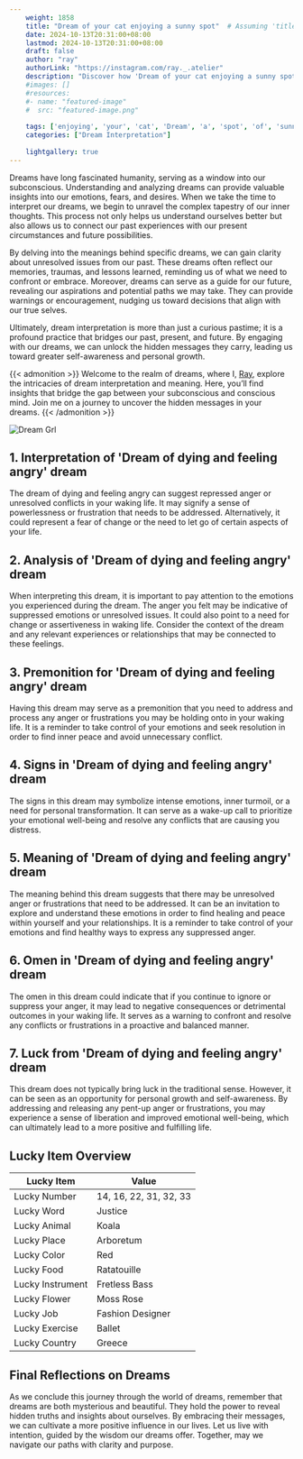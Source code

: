```yaml
---
    weight: 1858
    title: "Dream of your cat enjoying a sunny spot"  # Assuming 'title' column exists
    date: 2024-10-13T20:31:00+08:00
    lastmod: 2024-10-13T20:31:00+08:00
    draft: false
    author: "ray"
    authorLink: "https://instagram.com/ray._.atelier"
    description: "Discover how 'Dream of your cat enjoying a sunny spot' can interpret your future and uncover its significant meanings in your life."
    #images: []
    #resources:
    #- name: "featured-image"
    #  src: "featured-image.png"
    
    tags: ['enjoying', 'your', 'cat', 'Dream', 'a', 'spot', 'of', 'sunny']
    categories: ["Dream Interpretation"]
    
    lightgallery: true
---
```

    
Dreams have long fascinated humanity, serving as a window into our subconscious. Understanding and analyzing dreams can provide valuable insights into our emotions, fears, and desires. When we take the time to interpret our dreams, we begin to unravel the complex tapestry of our inner thoughts. This process not only helps us understand ourselves better but also allows us to connect our past experiences with our present circumstances and future possibilities.

By delving into the meanings behind specific dreams, we can gain clarity about unresolved issues from our past. These dreams often reflect our memories, traumas, and lessons learned, reminding us of what we need to confront or embrace. Moreover, dreams can serve as a guide for our future, revealing our aspirations and potential paths we may take. They can provide warnings or encouragement, nudging us toward decisions that align with our true selves.

Ultimately, dream interpretation is more than just a curious pastime; it is a profound practice that bridges our past, present, and future. By engaging with our dreams, we can unlock the hidden messages they carry, leading us toward greater self-awareness and personal growth.

{{< admonition >}}
Welcome to the realm of dreams, where I, [Ray](https://instagram.com/ray._.atelier), explore the intricacies of dream interpretation and meaning. Here, you’ll find insights that bridge the gap between your subconscious and conscious mind. Join me on a journey to uncover the hidden messages in your dreams.
{{< /admonition >}}

![Dream Grl](https://cdn.pixabay.com/photo/2017/11/02/03/35/gothic-2910057_1280.jpg "Dream Grl")

## 1. Interpretation of 'Dream of dying and feeling angry' dream
 The dream of dying and feeling angry can suggest repressed anger or unresolved conflicts in your waking life. It may signify a sense of powerlessness or frustration that needs to be addressed. Alternatively, it could represent a fear of change or the need to let go of certain aspects of your life.

## 2. Analysis of 'Dream of dying and feeling angry' dream
 When interpreting this dream, it is important to pay attention to the emotions you experienced during the dream. The anger you felt may be indicative of suppressed emotions or unresolved issues. It could also point to a need for change or assertiveness in waking life. Consider the context of the dream and any relevant experiences or relationships that may be connected to these feelings.

## 3. Premonition for 'Dream of dying and feeling angry' dream
 Having this dream may serve as a premonition that you need to address and process any anger or frustrations you may be holding onto in your waking life. It is a reminder to take control of your emotions and seek resolution in order to find inner peace and avoid unnecessary conflict.

## 4. Signs in 'Dream of dying and feeling angry' dream
 The signs in this dream may symbolize intense emotions, inner turmoil, or a need for personal transformation. It can serve as a wake-up call to prioritize your emotional well-being and resolve any conflicts that are causing you distress.

## 5. Meaning of 'Dream of dying and feeling angry' dream
 The meaning behind this dream suggests that there may be unresolved anger or frustrations that need to be addressed. It can be an invitation to explore and understand these emotions in order to find healing and peace within yourself and your relationships. It is a reminder to take control of your emotions and find healthy ways to express any suppressed anger.

## 6. Omen in 'Dream of dying and feeling angry' dream
 The omen in this dream could indicate that if you continue to ignore or suppress your anger, it may lead to negative consequences or detrimental outcomes in your waking life. It serves as a warning to confront and resolve any conflicts or frustrations in a proactive and balanced manner.

## 7. Luck from 'Dream of dying and feeling angry' dream
 This dream does not typically bring luck in the traditional sense. However, it can be seen as an opportunity for personal growth and self-awareness. By addressing and releasing any pent-up anger or frustrations, you may experience a sense of liberation and improved emotional well-being, which can ultimately lead to a more positive and fulfilling life.

## Lucky Item Overview
| Lucky Item          | Value              |
|---------------|--------------------|
| Lucky Number        | 14, 16, 22, 31, 32, 33  |
| Lucky Word          | Justice |
| Lucky Animal        | Koala |
| Lucky Place         | Arboretum     |
| Lucky Color         | Red     |
| Lucky Food          | Ratatouille      |
| Lucky Instrument    | Fretless Bass |
| Lucky Flower        | Moss Rose    |
| Lucky Job           | Fashion Designer       |
| Lucky Exercise      | Ballet  |
| Lucky Country       | Greece    |


##  Final Reflections on Dreams

As we conclude this journey through the world of dreams, remember that dreams are both mysterious and beautiful. They hold the power to reveal hidden truths and insights about ourselves. By embracing their messages, we can cultivate a more positive influence in our lives. Let us live with intention, guided by the wisdom our dreams offer. Together, may we navigate our paths with clarity and purpose.
